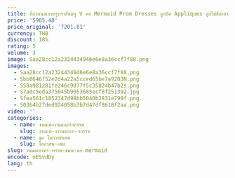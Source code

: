 ```yaml
---
title: ที่กําหนดเองหรูหราสีชมพู V คอ Mermaid Prom Dresses ลูกปัด Appliques ลูกไม้สีดําสาวปาร์ตี้ชุดราตรี
price: '5905.48'
price_original: '7201.81'
currency: THB
discount: 18%
rating: 5
volume: 3
image: Saa28cc12a2324434946e6e8a36ccf7f88.png
images:
  - Saa28cc12a2324434946e6e8a36ccf7f88.png
  - Sbb8646f52e2d4a22a5cced65be7a9203N.png
  - S58a981281fe246c9877f5c35824b47b2s.png
  - S7adc5eda375045b9953685ecf8f251392.jpg
  - Sfea561c1852347d98bb5040b2831e799f.png
  - S03b4b27ded924058b3b7d47df8618f2aa.png
video: ''
categories:
  - name: งานแต่งงานและกิจกรรม
    slug: งานแต-งงานและก-จกรรม
  - name: ชุด โอกาสพิเศษ
    slug: โอกาสพ-เศษ
slug: าหนดเองหร-หราส-ชมพ-คอ-mermaid
encode: oESvdDy
lang: th
---
```

  